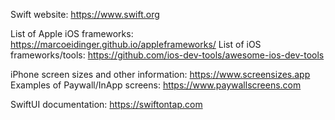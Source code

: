 Swift website: https://www.swift.org

List of Apple iOS frameworks: https://marcoeidinger.github.io/appleframeworks/
List of iOS frameworks/tools: https://github.com/ios-dev-tools/awesome-ios-dev-tools

iPhone screen sizes and other information: https://www.screensizes.app
Examples of Paywall/InApp screens: https://www.paywallscreens.com

SwiftUI documentation: https://swiftontap.com

